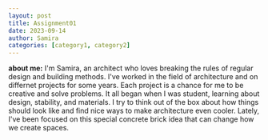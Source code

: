 ```yaml
---
layout: post
title: Assignment01
date: 2023-09-14
author: Samira
categories: [category1, category2]
---
```


**about me:**
I'm Samira, an architect who loves breaking the rules of regular design and building methods. I've worked in the field of architecture and on differnet projects for some years. Each project is a chance for me to be creative and solve problems. It all began when I was student, learning about design, stability, and materials. I try to think out of the box about how things should look like and find nice ways to make architecture even cooler. Lately, I've been focused on this special concrete brick idea that can change how we create spaces. 

